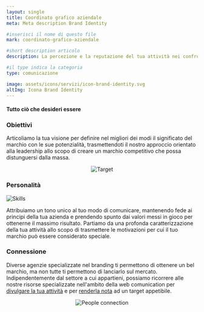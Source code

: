 ```yaml
---
layout: single
title: Coordinato grafico aziendale
meta: Meta description Brand Identity

#inserisci il nome di questo file
mark: coordinato-grafico-aziendale

#short description articolo
description: La percezione e la reputazione del tua attività nei confronti del pubblico dipende da una buon lavoro nell'ideazione del brand identity. Puntiamo a scuotere quella percezione profondamente emotiva ed istintiva, da cui dipenderà il gradimento e di conseguenza il successo del tuo brand.

#il type indica la categoria
type: comunicazione

image: assets/icons/servizi/icon-brand-identity.svg
altImg: Icona Brand Identity
---
```

<div class="slogan">
    <h4>Tutto ciò che desideri essere</h4>
</div>

<div class="field">
    <h3>Obiettivi</h3>
    <div class="row">
        <div class="col-md-6">
            <p>
                Articoliamo la tua visione per definire nel migliori dei modi il significato del marchio con le sue potenzialità, trasmettendoti il nostro approccio orientato alla leadership allo scopo di creare un marchio competitivo che possa distunguersi dalla massa. 
            </p>
        </div>
        <div class="col-md-6" style="text-align: center;">
            <img style="text-align: center; margin-top:0; max-width: 200px;" src="{{site.baseurl}}/assets/icons/servizi/icon-brand-identity-target.svg" alt="Target" />
        </div>
    </div> <!-- chiusura row -->
</div><!-- chiusura field -->

<div class="field">
    <h3>Personalità</h3>
    <div class="row">
        <div class="col-md-6">
            <img style="max-height: 150px; margin-top: 0;" src="{{site.baseurl}}/assets/icons/servizi/icon-brand-identity-personality.svg" alt="Skills" />
        </div>
        <div class="col-md-6">
            <p>
                Attribuiamo un tono unico al tuo modo di comunicare, mantenendo fede ai principi della tua azienda e prendendo spunto dai valori messi in gioco per ottenerne il massimo risultato. Partiamo da una profonda caratterizzazione della tua attività allo scopo di trasmettere le motivazioni per cui il tuo marchio può essere considerato speciale.  
            </p>
        </div>
    </div> <!-- chiusura row -->
</div><!-- chiusura field -->

<div class="field">
    <h3>Connessione</h3>
    <div class="row">
        <div class="col-md-6">
            <p>
                Diverse agenzie specializzate nel branding ti permettono di ottenere un bel marchio, ma non tutte ti permettono di lanciarlo sul mercato. Indipendentemente dal settore a cui appartieni, possiamo ricorrere alle nostre risorse specializzate nell'ambito della web comunication per <a href="{{site.baseurl}}/servizi/comunicazione-design/sviluppo/web-design.html">divulgare la tua attività</a> e per <a href="{{site.baseurl}}/servizi/comunicazione-design/sviluppo/social-media-management.html">renderla nota</a> ad un target appetibile. 
            </p>
        </div>
        <div class="col-md-6" style="text-align: center;">
            <img style="margin-top: 0; max-height: 200px;" src="{{site.baseurl}}/assets/icons/servizi/icon-brand-identity-connectivity.svg" alt="People connection" />
        </div>
    </div> <!-- chiusura row -->
</div><!-- chiusura field -->